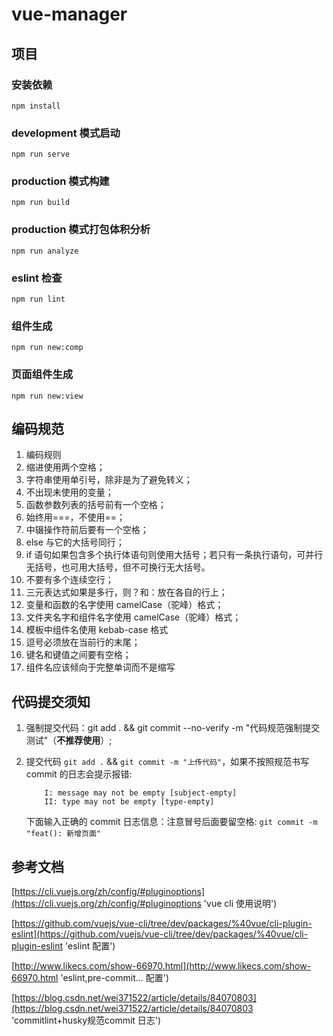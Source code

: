 # vue-manager

## 项目

### 安装依赖

```
npm install
```

### development 模式启动

```
npm run serve
```

### production 模式构建

```
npm run build
```

### production 模式打包体积分析

```
npm run analyze
```

### eslint 检查

```
npm run lint
```

### 组件生成

```
npm run new:comp
```

### 页面组件生成

```
npm run new:view
```

## 编码规范

1. 编码规则
1. 缩进使用两个空格；
1. 字符串使用单引号，除非是为了避免转义；
1. 不出现未使用的变量；
1. 函数参数列表的括号前有一个空格；
1. 始终用===，不使用==；
1. 中辍操作符前后要有一个空格；
1. else 与它的大括号同行；
1. if 语句如果包含多个执行体语句则使用大括号；若只有一条执行语句，可并行无括号，也可用大括号，但不可换行无大括号。
1. 不要有多个连续空行；
1. 三元表达式如果是多行，则？和：放在各自的行上；
1. 变量和函数的名字使用 camelCase（驼峰）格式；
1. 文件夹名字和组件名字使用 camelCase（驼峰）格式；
1. 模板中组件名使用 kebab-case 格式
1. 逗号必须放在当前行的末尾；
1. 键名和键值之间要有空格；
1. 组件名应该倾向于完整单词而不是缩写

## 代码提交须知

1.  强制提交代码：git add . && git commit --no-verify -m "代码规范强制提交测试"（**不推荐使用**）;
2.  提交代码 `git add .` && `git commit -m "上传代码"`，如果不按照规范书写 commit 的日志会提示报错:

        	I: message may not be empty [subject-empty]
        	II: type may not be empty [type-empty]

    下面输入正确的 commit 日志信息：注意冒号后面要留空格: `git commit -m "feat(): 新增页面"`

## 参考文档

[https://cli.vuejs.org/zh/config/#pluginoptions](https://cli.vuejs.org/zh/config/#pluginoptions 'vue cli 使用说明')

[https://github.com/vuejs/vue-cli/tree/dev/packages/%40vue/cli-plugin-eslint](https://github.com/vuejs/vue-cli/tree/dev/packages/%40vue/cli-plugin-eslint 'eslint 配置')

[http://www.likecs.com/show-66970.html](http://www.likecs.com/show-66970.html 'eslint,pre-commit... 配置')

[https://blog.csdn.net/wei371522/article/details/84070803](https://blog.csdn.net/wei371522/article/details/84070803 'commitlint+husky规范commit 日志')
